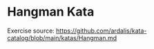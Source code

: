 ﻿# Hangman Kata

Exercise source: https://github.com/ardalis/kata-catalog/blob/main/katas/Hangman.md



